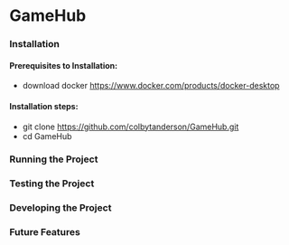 # GameHub

### Installation

#### Prerequisites to Installation:
- download docker https://www.docker.com/products/docker-desktop

#### Installation steps:
- git clone https://github.com/colbytanderson/GameHub.git
- cd GameHub

### Running the Project


### Testing the Project


### Developing the Project


### Future Features

